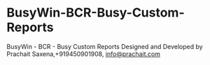 # BusyWin-BCR-Busy-Custom-Reports
BusyWin - BCR - Busy Custom Reports
Designed and Developed by Prachait Saxena,+919450901908, info@prachait.com

